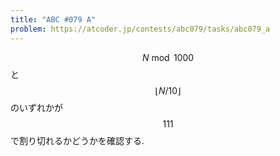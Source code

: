 ```yaml
---
title: "ABC #079 A"
problem: https://atcoder.jp/contests/abc079/tasks/abc079_a
---
```

$$ N \bmod 1000 $$ と $$ \lfloor N/10 \rfloor $$ のいずれかが $$ 111 $$ で割り切れるかどうかを確認する.
